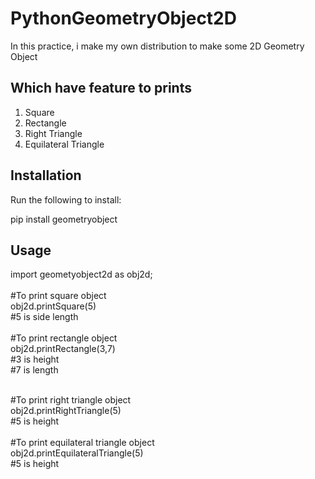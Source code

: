 # PythonGeometryObject2D
In this practice, i make my own distribution to make some 2D Geometry Object

Which have feature to prints
--
1. Square
2. Rectangle
3. Right Triangle
4. Equilateral Triangle

Installation
--
Run the following to install:

pip install geometryobject

Usage
--
import geometyobject2d as obj2d;<br><br>
#To print square object<br>
obj2d.printSquare(5)<br>
#5 is side length<br>
<br>
#To print rectangle object<br>
obj2d.printRectangle(3,7)<br>
#3 is height<br>
#7 is length<br>

<br>
#To print right triangle object<br>
obj2d.printRightTriangle(5)<br>
#5 is height<br>

<br>
#To print equilateral triangle object<br>
obj2d.printEquilateralTriangle(5)<br>
#5 is height
